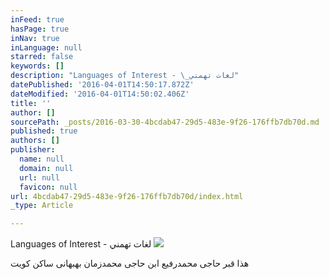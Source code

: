 ```yaml
---
inFeed: true
hasPage: true
inNav: true
inLanguage: null
starred: false
keywords: []
description: "Languages of Interest - \_لغات تهمني"
datePublished: '2016-04-01T14:50:17.872Z'
dateModified: '2016-04-01T14:50:02.406Z'
title: ''
author: []
sourcePath: _posts/2016-03-30-4bcdab47-29d5-483e-9f26-176ffb7db70d.md
published: true
authors: []
publisher:
  name: null
  domain: null
  url: null
  favicon: null
url: 4bcdab47-29d5-483e-9f26-176ffb7db70d/index.html
_type: Article

---
```

Languages of Interest -  لغات تهمني
![](https://the-grid-user-content.s3-us-west-2.amazonaws.com/e87128e2-11c0-4bf7-a961-03a290a92c93.jpg)

هذا قبر حاجى محمدرفيع ابن حاجى محمدزمان بهبهانى ساكن كويت